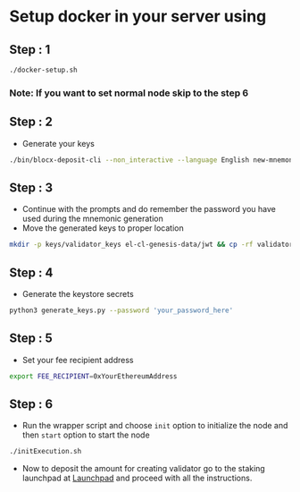 # Setup docker in your server using

## Step : 1

```bash
./docker-setup.sh
```

### Note: If you want to set normal node skip to the step 6

## Step : 2

- Generate your keys

```bash
./bin/blocx-deposit-cli --non_interactive --language English new-mnemonic
```

## Step : 3

- Continue with the prompts and do remember the password you have used during the mnemonic generation
- Move the generated keys to proper location

```bash
mkdir -p keys/validator_keys el-cl-genesis-data/jwt && cp -rf validator_keys/* keys/validator_keys
```

## Step : 4

- Generate the keystore secrets

```bash
python3 generate_keys.py --password 'your_password_here'
```

## Step : 5

- Set your fee recipient address

```bash
export FEE_RECIPIENT=0xYourEthereumAddress
```

## Step : 6

- Run the wrapper script and choose `init` option to initialize the node and then `start` option to start the node

```bash
./initExecution.sh
```

- Now to deposit the amount for creating validator go to the staking launchpad at [Launchpad](https://launchpad.blocxscan.com) and proceed with all the instructions.
